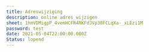 ```yaml
---
title: Adreswijziging
description: online adres wijzigen
sheet: 1hmVDMigpP_4vemHCFR4RKFdJVp30FCLqXa-_xLEzi1M
password: test
date: 2021-05-04T22:00:00.000Z
Status: lopend
---
```

